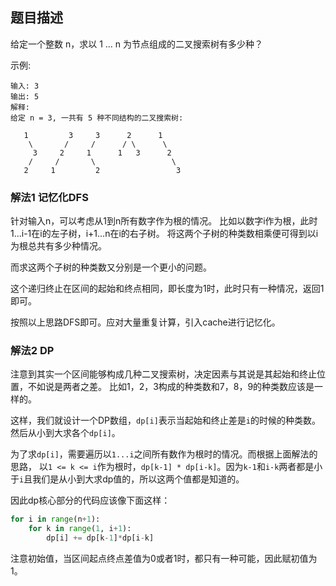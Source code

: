 ## 题目描述
给定一个整数 n，求以 1 ... n 为节点组成的二叉搜索树有多少种？

示例:
```
输入: 3
输出: 5
解释:
给定 n = 3, 一共有 5 种不同结构的二叉搜索树:

   1         3     3      2      1
    \       /     /      / \      \
     3     2     1      1   3      2
    /     /       \                 \
   2     1         2                 3
```

### 解法1 记忆化DFS
针对输入n，可以考虑从1到n所有数字作为根的情况。
比如以数字i作为根，此时1...i-1在i的左子树，i+1...n在i的右子树。
将这两个子树的种类数相乘便可得到以i为根总共有多少种情况。

而求这两个子树的种类数又分别是一个更小的问题。

这个递归终止在区间的起始和终点相同，即长度为1时，此时只有一种情况，返回1即可。

按照以上思路DFS即可。应对大量重复计算，引入cache进行记忆化。

### 解法2 DP
注意到其实一个区间能够构成几种二叉搜索树，决定因素与其说是其起始和终止位置，不如说是两者之差。
比如1，2，3构成的种类数和7，8，9的种类数应该是一样的。

这样，我们就设计一个DP数组，`dp[i]`表示当起始和终止差是`i`的时候的种类数。
然后从小到大求各个`dp[i]`。

为了求`dp[i]`，需要遍历以`1...i`之间所有数作为根时的情况。而根据上面解法的思路，
以`1 <= k <= i`作为根时，`dp[k-1] * dp[i-k]`。因为`k-1`和`i-k`两者都是小于`i`且我们是从小到大求dp值的，所以这两个值都是知道的。

因此dp核心部分的代码应该像下面这样：
```python
for i in range(n+1):
    for k in range(1, i+1):
        dp[i] += dp[k-1]*dp[i-k]
```

注意初始值，当区间起点终点差值为0或者1时，都只有一种可能，因此赋初值为1。
